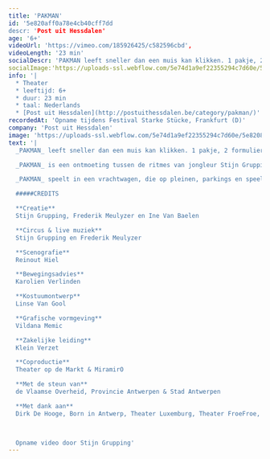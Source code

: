 ```yaml
---
title: 'PAKMAN'
id: '5e820aff0a78e4cb40cff7dd
descr: 'Post uit Hessdalen'
age: '6+'
videoUrl: 'https://vimeo.com/185926425/c582596cbd',
videoLength: '23 min'
socialDescr: 'PAKMAN leeft sneller dan een muis kan klikken. 1 pakje, 2 formulieren, 3 stempels, 6 handtekeningen, 450 keer per dag, 159.750 pakjes per jaar in ruil voor 10 vakantiedagen. PAKMAN doorkruist het land om altijd precies op tijd pakjes af te leveren. In de laadbak van zijn kleine vrachtwagen wordt het publiek uitgenodigd voor een intense performance over een even eenzame als onzichtbare bewoner van onze virtuele economie.'
socialImage:'https://uploads-ssl.webflow.com/5e74d1a9ef22355294c7d60e/5e820889ddc56766148f2ed7_PAKMAN_(c)Robin%20Reynders.jpeg'
info: '|
  * Theater
  * leeftijd: 6+
  * duur: 23 min
  * taal: Nederlands
  * [Post uit Hessdalen](http://postuithessdalen.be/category/pakman/)'
recordedAt: 'Opname tijdens Festival Starke Stücke, Frankfurt (D)'
company: 'Post uit Hessdalen'
image: 'https://uploads-ssl.webflow.com/5e74d1a9ef22355294c7d60e/5e820889ddc56766148f2ed7_PAKMAN_(c)Robin%20Reynders.jpeg'
text: '|
  _PAKMAN_ leeft sneller dan een muis kan klikken. 1 pakje, 2 formulieren, 3 stempels, 6 handtekeningen, 450 keer per dag, 159.750 pakjes per jaar in ruil voor 10 vakantiedagen. _PAKMAN_ doorkruist het land om altijd precies op tijd pakjes af te leveren. In de laadbak van zijn kleine vrachtwagen wordt het publiek uitgenodigd voor een intense performance over een even eenzame als onzichtbare bewoner van onze virtuele economie.

  _PAKMAN_ is een ontmoeting tussen de ritmes van jongleur Stijn Grupping en drummer Frederik Meulyzer. Samen onderzoeken zij het ritme waaraan ‘deze’ tijd onderhevig is. Hoe verhoudt de opgelegde snelheid van _PAKMAN_ zich tot zijn natuurlijke ritmes als hartslag en ademhaling? Stijn en Frederik laten de ritmes en routines van hun botsballen en drums in dialoog treden. Samen maken ze live muziek, waarbij ze elkaar – elk met hun eigen instrument – versterken, tegenwerken, aanvullen en uitdagen.

  _PAKMAN_ speelt in een vrachtwagen, die op pleinen, parkings en speelplaatsen halt houdt. Vijfentwintig toeschouwers nemen mee plaats in de laadbak.

  #####CREDITS

  **Creatie**
  Stijn Grupping, Frederik Meulyzer en Ine Van Baelen

  **Circus & live muziek**
  Stijn Grupping en Frederik Meulyzer

  **Scenografie**
  Reinout Hiel

  **Bewegingsadvies**
  Karolien Verlinden

  **Kostuumontwerp**
  Linse Van Gool

  **Grafische vormgeving**
  Vildana Memic

  **Zakelijke leiding**
  Klein Verzet

  **Coproductie**
  Theater op de Markt & MiramirO

  **Met de steun van**
  de Vlaamse Overheid, Provincie Antwerpen & Stad Antwerpen

  **Met dank aan**
  Dirk De Hooge, Born in Antwerp, Theater Luxemburg, Theater FroeFroe, Martha!Tentatief en Circuscentrum voor werk- en repetitieruimte

  ‍

  Opname video door Stijn Grupping'
---
```

